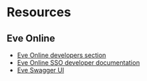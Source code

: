 # Resources

## Eve Online

* [Eve Online developers section](https://developers.eveonline.com/)
* [Eve Online SSO developer documentation](https://docs.esi.evetech.net/docs/sso/)
* [Eve Swagger UI](https://esi.evetech.net/ui)